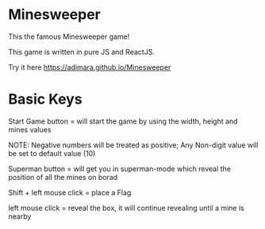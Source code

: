 # Minesweeper

This the famous Minesweeper game!


This game is written in pure JS and ReactJS.


Try it here https://adimara.github.io/Minesweeper


# Basic Keys

Start Game button = will start the game by using the width, height and mines values

NOTE: Negative numbers will be treated as positive; Any Non-digit value will be set to default value (10)

Superman button = will get you in superman-mode which reveal the position of all the mines on borad

Shift + left mouse click = place a Flag

left mouse click = reveal the box, it will continue revealing until a mine is nearby 
